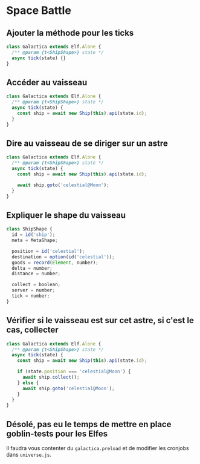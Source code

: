 # Space Battle

## Ajouter la méthode pour les ticks

```js
class Galactica extends Elf.Alone {
  /** @param {t<ShipShape>} state */
  async tick(state) {}
}
```

## Accéder au vaisseau

```js
class Galactica extends Elf.Alone {
  /** @param {t<ShipShape>} state */
  async tick(state) {
    const ship = await new Ship(this).api(state.id);
  }
}
```

## Dire au vaisseau de se diriger sur un astre

```js
class Galactica extends Elf.Alone {
  /** @param {t<ShipShape>} state */
  async tick(state) {
    const ship = await new Ship(this).api(state.id);

    await ship.goto('celestial@Moon');
  }
}
```

## Expliquer le shape du vaisseau

```js
class ShipShape {
  id = id('ship');
  meta = MetaShape;

  position = id('celestial');
  destination = option(id('celestial'));
  goods = record(Element, number);
  delta = number;
  distance = number;

  collect = boolean;
  server = number;
  tick = number;
}
```

## Vérifier si le vaisseau est sur cet astre, si c'est le cas, collecter

```js
class Galactica extends Elf.Alone {
  /** @param {t<ShipShape>} state */
  async tick(state) {
    const ship = await new Ship(this).api(state.id);

    if (state.position === 'celestial@Moon') {
      await ship.collect();
    } else {
      await ship.goto('celestial@Moon');
    }
  }
}
```

## Désolé, pas eu le temps de mettre en place goblin-tests pour les Elfes

Il faudra vous contenter du `galactica.preload` et de modifier les cronjobs dans
`universe.js`.
